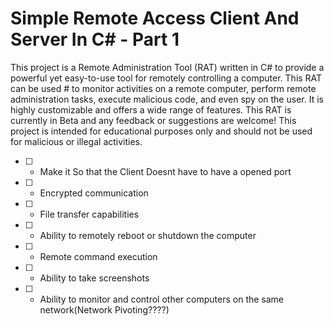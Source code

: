 # Simple Remote Access Client And Server In C# - Part 1

 This project is a Remote Administration Tool (RAT) written in C# to provide a powerful yet easy-to-use tool for remotely controlling a computer. This RAT can be used #  to monitor activities on a remote computer, perform remote administration tasks, execute malicious code, and even spy on the user. It is highly customizable and offers  a wide range of features. This RAT is currently in Beta and any feedback or suggestions are welcome! This project is intended for educational purposes only and should  not be used for malicious or illegal activities.

 - [ ] - Make it So that the Client Doesnt have to have a opened port
 - [ ] - Encrypted communication
 - [ ] - File transfer capabilities
 - [ ] - Ability to remotely reboot or shutdown the computer
 - [ ] - Remote command execution
 - [ ] - Ability to take screenshots
 - [ ] - Ability to monitor and control other computers on the same network(Network Pivoting????)

